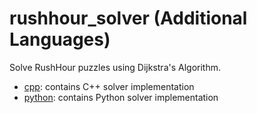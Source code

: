 # rushhour_solver (Additional Languages)

Solve RushHour puzzles using Dijkstra's Algorithm.

* [cpp](cpp/README.md): contains C++ solver implementation
* [python](python/README.md): contains Python solver implementation